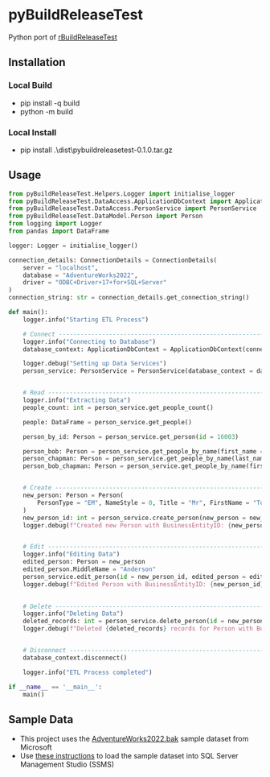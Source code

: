 # pyBuildReleaseTest

Python port of [rBuildReleaseTest](https://github.com/nik01010/rBuildReleaseTest)

## Installation
### Local Build
- pip install -q build
- python -m build

### Local Install
- pip install .\dist\pybuildreleasetest-0.1.0.tar.gz

## Usage
```python
from pyBuildReleaseTest.Helpers.Logger import initialise_logger
from pyBuildReleaseTest.DataAccess.ApplicationDbContext import ApplicationDbContext, ConnectionDetails
from pyBuildReleaseTest.DataAccess.PersonService import PersonService
from pyBuildReleaseTest.DataModel.Person import Person
from logging import Logger
from pandas import DataFrame

logger: Logger = initialise_logger()

connection_details: ConnectionDetails = ConnectionDetails(
    server = "localhost",
    database = "AdventureWorks2022",
    driver = "ODBC+Driver+17+for+SQL+Server"
)
connection_string: str = connection_details.get_connection_string()

def main():
    logger.info("Starting ETL Process")

    # Connect ---------------------------------------------------------------------
    logger.info("Connecting to Database")
    database_context: ApplicationDbContext = ApplicationDbContext(connection_string = connection_string)

    logger.debug("Setting up Data Services")
    person_service: PersonService = PersonService(database_context = database_context)


    # Read ------------------------------------------------------------------------
    logger.info("Extracting Data")
    people_count: int = person_service.get_people_count()

    people: DataFrame = person_service.get_people()

    person_by_id: Person = person_service.get_person(id = 16003)

    person_bob: Person = person_service.get_people_by_name(first_name = "Bob")
    person_chapman: Person = person_service.get_people_by_name(last_name = "Chapman")
    person_bob_chapman: Person = person_service.get_people_by_name(first_name = "Bob", last_name = "Chapman")


    # Create ----------------------------------------------------------------------
    new_person: Person = Person(
        PersonType = "EM", NameStyle = 0, Title = "Mr", FirstName = "Tom", LastName = "Jerry", EmailPromotion = 1
    )
    new_person_id: int = person_service.create_person(new_person = new_person)
    logger.debug(f"Created new Person with BusinessEntityID: {new_person_id}")


    # Edit ------------------------------------------------------------------------
    logger.info("Editing Data")
    edited_person: Person = new_person
    edited_person.MiddleName = "Anderson"
    person_service.edit_person(id = new_person_id, edited_person = edited_person)
    logger.debug(f"Edited Person with BusinessEntityID: {new_person_id}")
    

    # Delete ----------------------------------------------------------------------
    logger.info("Deleting Data")
    deleted_records: int = person_service.delete_person(id = new_person_id)
    logger.debug(f"Deleted {deleted_records} records for Person with BusinessEntityID: {new_person_id}")


    # Disconnect ------------------------------------------------------------------
    database_context.disconnect()

    logger.info("ETL Process completed")

if __name__ == '__main__':
    main()
```

## Sample Data
- This project uses the [AdventureWorks2022.bak](https://learn.microsoft.com/en-us/sql/samples/adventureworks-install-configure?view=sql-server-ver16&tabs=ssms#download-backup-files) sample dataset from Microsoft
- Use [these instructions](https://learn.microsoft.com/en-us/sql/samples/adventureworks-install-configure?view=sql-server-ver16&tabs=ssms#restore-to-sql-server) to load the sample dataset into SQL Server Management Studio (SSMS)
